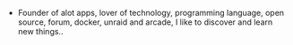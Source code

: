 - Founder of alot apps, lover of technology, programming language, open source, forum, docker, unraid and arcade, I like to discover and learn new things..
  <br>














































































































































































































































































































































































































































































































































































































































































































































































































































































































































































































































































































































































































































































































































































































































































































































































































































































































































































































































































































































































































































































































































































































































































































































































































































































































































































































































































































































































































































































